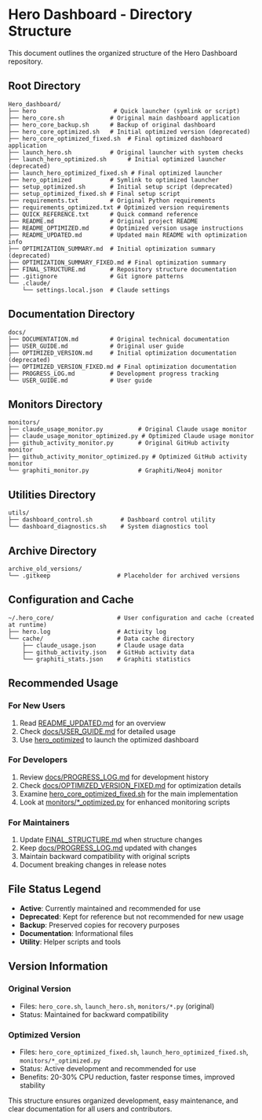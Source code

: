 # Hero Dashboard - Directory Structure

This document outlines the organized structure of the Hero Dashboard repository.

## Root Directory

```
Hero_dashboard/
├── hero                      # Quick launcher (symlink or script)
├── hero_core.sh             # Original main dashboard application
├── hero_core_backup.sh      # Backup of original dashboard
├── hero_core_optimized.sh   # Initial optimized version (deprecated)
├── hero_core_optimized_fixed.sh  # Final optimized dashboard application
├── launch_hero.sh           # Original launcher with system checks
├── launch_hero_optimized.sh      # Initial optimized launcher (deprecated)
├── launch_hero_optimized_fixed.sh # Final optimized launcher
├── hero_optimized           # Symlink to optimized launcher
├── setup_optimized.sh       # Initial setup script (deprecated)
├── setup_optimized_fixed.sh # Final setup script
├── requirements.txt         # Original Python requirements
├── requirements_optimized.txt # Optimized version requirements
├── QUICK_REFERENCE.txt      # Quick command reference
├── README.md                # Original project README
├── README_OPTIMIZED.md      # Optimized version usage instructions
├── README_UPDATED.md        # Updated main README with optimization info
├── OPTIMIZATION_SUMMARY.md  # Initial optimization summary (deprecated)
├── OPTIMIZATION_SUMMARY_FIXED.md # Final optimization summary
├── FINAL_STRUCTURE.md       # Repository structure documentation
├── .gitignore               # Git ignore patterns
└── .claude/
    └── settings.local.json  # Claude settings
```

## Documentation Directory

```
docs/
├── DOCUMENTATION.md         # Original technical documentation
├── USER_GUIDE.md            # Original user guide
├── OPTIMIZED_VERSION.md     # Initial optimization documentation (deprecated)
├── OPTIMIZED_VERSION_FIXED.md # Final optimization documentation
├── PROGRESS_LOG.md          # Development progress tracking
└── USER_GUIDE.md            # User guide
```

## Monitors Directory

```
monitors/
├── claude_usage_monitor.py          # Original Claude usage monitor
├── claude_usage_monitor_optimized.py # Optimized Claude usage monitor
├── github_activity_monitor.py       # Original GitHub activity monitor
├── github_activity_monitor_optimized.py # Optimized GitHub activity monitor
└── graphiti_monitor.py              # Graphiti/Neo4j monitor
```

## Utilities Directory

```
utils/
├── dashboard_control.sh        # Dashboard control utility
└── dashboard_diagnostics.sh    # System diagnostics tool
```

## Archive Directory

```
archive_old_versions/
└── .gitkeep                   # Placeholder for archived versions
```

## Configuration and Cache

```
~/.hero_core/                  # User configuration and cache (created at runtime)
├── hero.log                   # Activity log
└── cache/                     # Data cache directory
    ├── claude_usage.json      # Claude usage data
    ├── github_activity.json   # GitHub activity data
    └── graphiti_stats.json    # Graphiti statistics
```

## Recommended Usage

### For New Users
1. Read [README_UPDATED.md](README_UPDATED.md) for an overview
2. Check [docs/USER_GUIDE.md](docs/USER_GUIDE.md) for detailed usage
3. Use [hero_optimized](hero_optimized) to launch the optimized dashboard

### For Developers
1. Review [docs/PROGRESS_LOG.md](docs/PROGRESS_LOG.md) for development history
2. Check [docs/OPTIMIZED_VERSION_FIXED.md](docs/OPTIMIZED_VERSION_FIXED.md) for optimization details
3. Examine [hero_core_optimized_fixed.sh](hero_core_optimized_fixed.sh) for the main implementation
4. Look at [monitors/*_optimized.py](monitors/) for enhanced monitoring scripts

### For Maintainers
1. Update [FINAL_STRUCTURE.md](FINAL_STRUCTURE.md) when structure changes
2. Keep [docs/PROGRESS_LOG.md](docs/PROGRESS_LOG.md) updated with changes
3. Maintain backward compatibility with original scripts
4. Document breaking changes in release notes

## File Status Legend

- **Active**: Currently maintained and recommended for use
- **Deprecated**: Kept for reference but not recommended for new usage
- **Backup**: Preserved copies for recovery purposes
- **Documentation**: Informational files
- **Utility**: Helper scripts and tools

## Version Information

### Original Version
- Files: `hero_core.sh`, `launch_hero.sh`, `monitors/*.py` (original)
- Status: Maintained for backward compatibility

### Optimized Version
- Files: `hero_core_optimized_fixed.sh`, `launch_hero_optimized_fixed.sh`, `monitors/*_optimized.py`
- Status: Active development and recommended for use
- Benefits: 20-30% CPU reduction, faster response times, improved stability

This structure ensures organized development, easy maintenance, and clear documentation for all users and contributors.